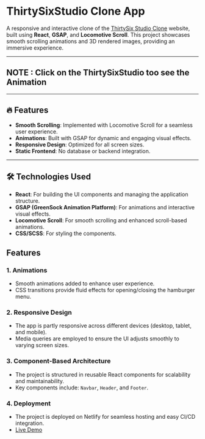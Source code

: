 # ThirtySixStudio Clone App

A responsive and interactive clone of the [ThirtySix Studio Clone](https://thirtysix-studio-clone.netlify.app/) website, built using **React**, **GSAP**, and **Locomotive Scroll**. This project showcases smooth scrolling animations and 3D rendered images, providing an immersive experience.

--- 

## NOTE : Click on the ThirtySixStudio too see the Animation

---

## 🔥 Features
- **Smooth Scrolling**: Implemented with Locomotive Scroll for a seamless user experience.
- **Animations**: Built with GSAP for dynamic and engaging visual effects.
- **Responsive Design**: Optimized for all screen sizes.
- **Static Frontend**: No database or backend integration.

---

## 🛠️ Technologies Used
- **React**: For building the UI components and managing the application structure.
- **GSAP (GreenSock Animation Platform)**: For animations and interactive visual effects.
- **Locomotive Scroll**: For smooth scrolling and enhanced scroll-based animations.
- **CSS/SCSS**: For styling the components.

## Features
### 1. **Animations**
   - Smooth animations added to enhance user experience.
   - CSS transitions provide fluid effects for opening/closing the hamburger menu.

### 2. **Responsive Design**
   - The app is partly responsive across different devices (desktop, tablet, and mobile).
   - Media queries are employed to ensure the UI adjusts smoothly to varying screen sizes.

### 3. **Component-Based Architecture**
   - The project is structured in reusable React components for scalability and maintainability.
   - Key components include: `Navbar`, `Header`, and `Footer`.

### 4. **Deployment**
   - The project is deployed on Netlify for seamless hosting and easy CI/CD integration.
   - [Live Demo](https://thirtysix-studio-clone.netlify.app/)
